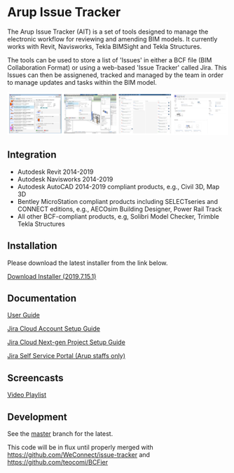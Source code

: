 # Arup Issue Tracker
The Arup Issue Tracker (AIT) is a set of tools designed to manage the electronic workflow for reviewing and amending BIM models.  It currently works with Revit, Navisworks, Tekla BIMSight and Tekla Structures.

The tools can be used to store a list of 'Issues' in either a BCF file (BIM Collaboration Format) or using a web-based 'Issue Tracker' called Jira. This Issues can then be assignened, tracked and managed by the team in order to manage updates and tasks within the BIM model.

![](https://raw.githubusercontent.com/ArupAus/issue-tracker/master/Documentation/screenshot.png)

## Integration
* Autodesk Revit 2014-2019
* Autodesk Navisworks 2014-2019
* Autodesk AutoCAD 2014-2019 compliant products, e.g., Civil 3D, Map 3D
* Bentley MicroStation compliant products including SELECTseries and CONNECT editions, e.g., AECOsim Building Designer, Power Rail Track
* All other BCF-compliant products, e.g, Solibri Model Checker, Trimble Tekla Structures

## Installation
Please download the latest installer from the link below.

[Download Installer (2019.7.15.1)](https://github.com/ArupAus/issue-tracker/releases/download/2019.7.15.1/Case_Issue_Tracker_2019.07.15.01.msi)

## Documentation
[User Guide](https://arupaus.github.io/issue-tracker/Documentation/UserGuide)

[Jira Cloud Account Setup Guide](https://arupaus.github.io/issue-tracker/Documentation/JiraCloudLogin)

[Jira Cloud Next-gen Project Setup Guide](https://arupaus.github.io/issue-tracker/Documentation/NextGenSetup)

[Jira Self Service Portal (Arup staffs only)](http://aru.ps/jssp)

## Screencasts
[Video Playlist](https://media.arup.com/embedplaylist/secure/embed/playlistId/0_o01zfipb)

## Development
See the [master](https://github.com/ArupAus/issue-tracker/tree/master) branch for the latest.

This code will be in flux until properly merged with https://github.com/WeConnect/issue-tracker  and  https://github.com/teocomi/BCFier 
